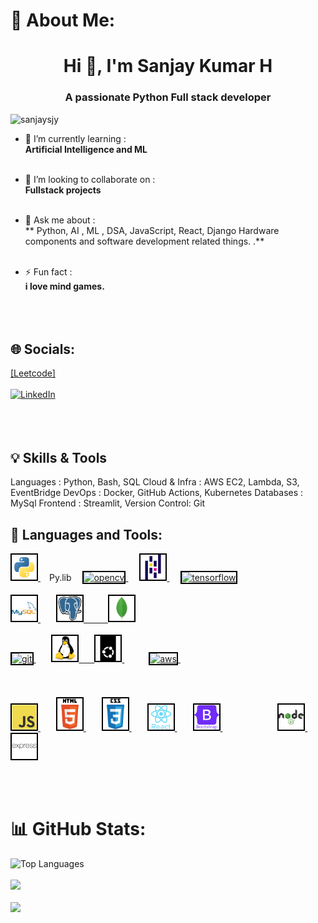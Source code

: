 # 💫 About Me:

<h1 align="center">Hi 👋, I'm Sanjay Kumar H</h1>

<h3 align="center">A passionate Python Full stack developer </h3>


<p align="left"> <img src="https://komarev.com/ghpvc/?username=sanjaysjy&label=Profile%20views&color=0e75b6&style=flat" alt="sanjaysjy" /> </p>

<!--##- 🔭 I’m currently working on :<br>**Node.js.**<br><br>-->

- 🌱 I’m currently learning :<br>**Artificial Intelligence and ML**<br><br>

- 👯 I’m looking to collaborate on :<br>**Fullstack projects**<br><br>

- 💬 Ask me about :<br>** Python, AI , ML , DSA, JavaScript, React, Django Hardware components and software development related things. .**<br><br>

- ⚡ Fun fact :<br>**i love mind games.**<br><br><br><br/>

## 🌐 Socials:
[[Leetcode]](https://leetcode.com/u/_sanjay__kumar_h/)<br><br/>
[![LinkedIn](https://img.shields.io/badge/LinkedIn-%230077B5.svg?logo=linkedin&logoColor=white)](http://www.linkedin.com/in/sanjay4sjy)<br><br/><br><br/>

## 💡 Skills & Tools

Languages     :  Python, Bash, SQL
Cloud & Infra :  AWS EC2, Lambda, S3, EventBridge
DevOps        :  Docker, GitHub Actions, Kubernetes
Databases     :  MySql
Frontend      :  Streamlit, 
Version Control: Git
</preview>

## 💬 Languages and Tools:



<p align="left"> 

   <a href="https://www.python.org" target="_blank" rel="noreferrer"> 
     <img src="https://raw.githubusercontent.com/devicons/devicon/master/icons/python/python-original.svg" alt="python" width="40" height="40" style="border: 2px solid black;"/> 
   </a>&ensp;&ensp;Py.lib&ensp;&ensp; 
   
   <a href="https://opencv.org/" target="_blank" rel="noreferrer"> 
     <img src="https://www.vectorlogo.zone/logos/opencv/opencv-icon.svg" alt="opencv" width="40" height="40" style="border: 2px solid black;"/> 
   </a>&ensp;&ensp;
   
   <a href="https://pandas.pydata.org/" target="_blank" rel="noreferrer"> 
     <img src="https://raw.githubusercontent.com/devicons/devicon/2ae2a900d2f041da66e950e4d48052658d850630/icons/pandas/pandas-original.svg" alt="pandas" width="40" height="40" style="border: 2px solid black;"/> 
   </a> &ensp;&ensp; 
   
   <a href="https://www.tensorflow.org" target="_blank" rel="noreferrer"> 
     <img src="https://www.vectorlogo.zone/logos/tensorflow/tensorflow-icon.svg" alt="tensorflow" width="40" height="40" style="border: 2px solid black;"/> 
   </a><br><br/>
   
   <a href="https://www.mysql.com/" target="_blank" rel="noreferrer"> 
     <img src="https://raw.githubusercontent.com/devicons/devicon/master/icons/mysql/mysql-original-wordmark.svg" alt="mysql" width="40" height="40" style="border: 2px solid black;"/> 
   </a> &ensp;&ensp;&ensp;
   
   <a href="https://www.postgresql.org/" target="_blank" rel="noreferrer">
     <img src="https://raw.githubusercontent.com/devicons/devicon/master/icons/postgresql/postgresql-original.svg" alt="postgresql" width="40" height="40" style="border: 2px solid black;"/>&ensp;&ensp;&ensp;&ensp;&ensp;
   </a>
   
   <a href="https://www.mongodb.com/" target="_blank" rel="noreferrer">
     <img src="https://raw.githubusercontent.com/devicons/devicon/master/icons/mongodb/mongodb-original.svg" alt="mongodb" width="40" height="40" style="border: 2px solid black;"/>
   </a>
<br><br/>
   <a href="https://git-scm.com/" target="_blank" rel="noreferrer"> 
     <img src="https://www.vectorlogo.zone/logos/git-scm/git-scm-icon.svg" alt="git" width="40" height="40" style="border: 2px solid black;"/> 
   </a>&ensp;&ensp;&ensp; 
   
   <a href="https://www.linux.org/" target="_blank" rel="noreferrer"> 
     <img src="https://raw.githubusercontent.com/devicons/devicon/master/icons/linux/linux-original.svg" alt="linux" width="40" height="40" style="border: 2px solid black;"/>&ensp;&ensp;&ensp; 
   </a> 
   
   <a href="https://ubuntu.com/" target="_blank" rel="noreferrer">
     <img src="https://raw.githubusercontent.com/devicons/devicon/master/icons/ubuntu/ubuntu-plain.svg" alt="ubuntu" width="40" height="40" style="border: 2px solid black;"/>
   </a>&ensp;&ensp;&ensp;&ensp;&ensp; 
   
   <a href="https://aws.amazon.com/" target="_blank" rel="noreferrer">
     <img src="https://cdn.jsdelivr.net/gh/devicons/devicon/icons/amazonwebservices/amazonwebservices-original.svg" alt="aws" width="40" height="40" style="border: 2px solid black;"/>
   </a>&ensp;&ensp;
   &ensp;&ensp;&ensp;&ensp;&ensp;&ensp;&ensp;&ensp;&ensp;&ensp;&ensp;&ensp;&ensp;&ensp;<br><br/>
   &ensp;&ensp;&ensp;&ensp;&ensp;&ensp;&ensp;&ensp;&ensp;&ensp;&ensp;&ensp;&ensp;&ensp;<br><br/>


   <a href="https://developer.mozilla.org/en-US/docs/Web/JavaScript" target="_blank" rel="noreferrer"> 
     <img src="https://raw.githubusercontent.com/devicons/devicon/master/icons/javascript/javascript-original.svg" alt="javascript" width="40" height="40" style="border: 2px solid black;"/> 
   </a>&ensp;&ensp;&ensp; 
   
   <a href="https://www.w3.org/html/" target="_blank" rel="noreferrer"> 
     <img src="https://raw.githubusercontent.com/devicons/devicon/master/icons/html5/html5-original-wordmark.svg" alt="html5" width="40" height="50" style="border: 2px solid black;"/> 
   </a> &ensp;&ensp;&ensp;
   
   <a href="https://www.w3schools.com/css/" target="_blank" rel="noreferrer"> 
     <img src="https://raw.githubusercontent.com/devicons/devicon/master/icons/css3/css3-original-wordmark.svg" alt="css3" width="40" height="50" style="border: 2px solid black;"/> 
   </a>&ensp;&ensp;&ensp; 
   
   <a href="https://reactjs.org/" target="_blank" rel="noreferrer"> 
     <img src="https://raw.githubusercontent.com/devicons/devicon/master/icons/react/react-original-wordmark.svg" alt="react" width="40" height="40" style="border: 2px solid black;"/> 
   </a> &ensp;&ensp;&ensp;
   
   <a href="https://getbootstrap.com" target="_blank" rel="noreferrer"> 
     <img src="https://raw.githubusercontent.com/devicons/devicon/master/icons/bootstrap/bootstrap-plain-wordmark.svg" alt="bootstrap" width="40" height="40" style="border: 2px solid black;"/> 
   </a>&ensp;&ensp;&ensp;&ensp;&ensp;&ensp;&ensp;&ensp;&ensp;&ensp;&ensp;&ensp;
   
   <a href="https://nodejs.org" target="_blank" rel="noreferrer"> 
     <img src="https://raw.githubusercontent.com/devicons/devicon/master/icons/nodejs/nodejs-original-wordmark.svg" alt="nodejs" width="40" height="40" style="border: 2px solid black;"/> 
   </a>&ensp;&ensp;&ensp;
   
   <a href="https://expressjs.com" target="_blank" rel="noreferrer"> 
     <img src="https://raw.githubusercontent.com/devicons/devicon/master/icons/express/express-original-wordmark.svg" alt="express" width="40" height="40" style="border: 2px solid black;"/> 
   </a>
  
</p> <br><br/>

  
# 📊 GitHub Stats:
![Top Languages](https://github-readme-stats.vercel.app/api/top-langs?username=sanjaysjy&show_icons=true&locale=en&layout=compact&cache_seconds=86400)
<br><br/>
![](https://github-readme-stats.vercel.app/api?username=sanjaysjy&show_icons=true&locale=en)<br><br/>
![](https://github-readme-streak-stats.herokuapp.com/?user=sanjaysjy&)<br><br/>
